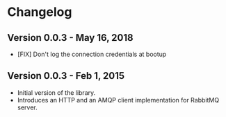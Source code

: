 # Changelog

## Version 0.0.3 - May 16, 2018
* [FIX] Don't log the connection credentials at bootup

## Version 0.0.3 - Feb 1, 2015
* Initial version of the library.
* Introduces an HTTP and an AMQP client implementation for RabbitMQ server.

